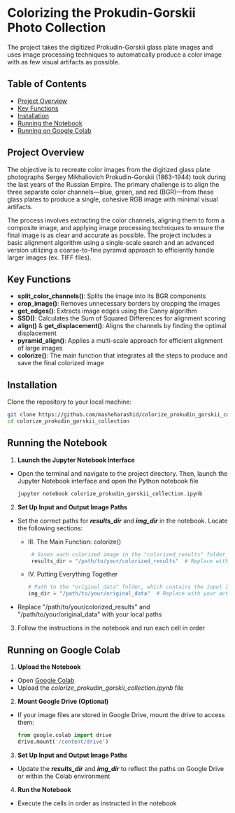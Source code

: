 # Colorizing the Prokudin-Gorskii Photo Collection

The project takes the digitized Prokudin-Gorskii glass plate images and uses image processing techniques to automatically produce a color image with as few visual artifacts as possible.

## Table of Contents

- [Project Overview](#project-overview)
- [Key Functions](#key-functions)
- [Installation](#installation)
- [Running the Notebook](#running-the-notebook)
- [Running on Google Colab](#running-on-google-colab)

## Project Overview

The objective is to recreate color images from the digitized glass plate photographs Sergey Mikhaliovich Prokudin-Gorskii (1863-1944) took during the last years of the Russian Empire. The primary challenge is to align the three separate color channels—blue, green, and red (BGR)—from these glass plates to produce a single, cohesive RGB image with minimal visual artifacts. 

The process involves extracting the color channels, aligning them to form a composite image, and applying image processing techniques to ensure the final image is as clear and accurate as possible. The project includes a basic alignment algorithm using a single-scale search and an advanced version utilizing a coarse-to-fine pyramid approach to efficiently handle larger images (ex. TIFF files).

## Key Functions

- **split_color_channels()**: Splits the image into its BGR components
- **crop_image()**: Removes unnecessary borders by cropping the images
- **get_edges()**: Extracts image edges using the Canny algorithm
- **SSD()**: Calculates the Sum of Squared Differences for alignment scoring
- **align()** & **get_displacement()**: Aligns the channels by finding the optimal displacement
- **pyramid_align()**: Applies a multi-scale approach for efficient alignment of large images
- **colorize()**: The main function that integrates all the steps to produce and save the final colorized image

## Installation 

Clone the repository to your local machine:
```bash
git clone https://github.com/masheharashid/colorize_prokudin_gorskii_collection.git
cd colorize_prokudin_gorskii_collection
```

## Running the Notebook

1. **Launch the Jupyter Notebook Interface**
- Open the terminal and navigate to the project directory. Then, launch the Jupyter Notebook interface and open the Python notebook file
  
     ```bash
   jupyter notebook colorize_prokudin_gorskii_collection.ipynb
   ```
     
2. **Set Up Input and Output Image Paths**
-  Set the correct paths for ***results_dir*** and ***img_dir*** in the notebook. Locate the following sections:
    - III. The Main Function: colorize()
      
      ```python
       # Saves each colorized image in the "colorized_results" folder 
       results_dir = "/path/to/your/colorized_results"  # Replace with your actual file path
       ```

    - IV. Putting Everything Together

      ```python
      # Path to the "original_data" folder, which contains the input images
      img_dir = "/path/to/your/original_data"  # Replace with your actual file path
      ```
    
- Replace "/path/to/your/colorized_results" and "/path/to/your/original_data" with your local paths

3. Follow the instructions in the notebook and run each cell in order


## Running on Google Colab

1. **Upload the Notebook**
- Open [Google Colab](https://colab.google/)
- Upload the *colorize_prokudin_gorskii_collection.ipynb* file
  

2. **Mount Google Drive (Optional)**
- If your image files are stored in Google Drive, mount the drive to access them:

    ```python
    from google.colab import drive
    drive.mount('/content/drive')
    ```


3. **Set Up Input and Output Image Paths**
- Update the ***results_dir*** and ***img_dir*** to reflect the paths on Google Drive or within the Colab environment
  

4. **Run the Notebook**
- Execute the cells in order as instructed in the notebook

